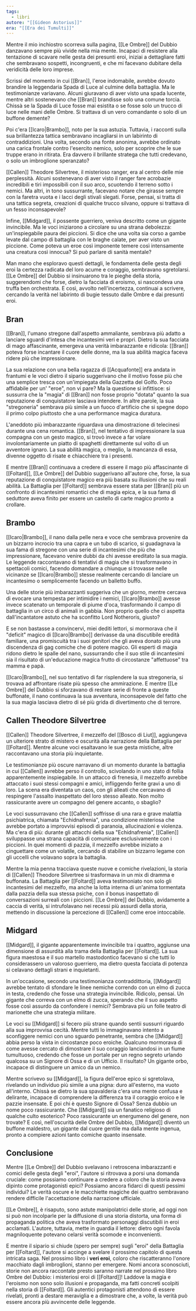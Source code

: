 ```yaml
---
tags:
  - libri
autore: "[[Gideon Astorius]]"
era: "[[Era dei Tumulti]]"
---
```

Mentre il mio inchiostro scorreva sulla pagina, [[Le Ombre]] del Dubbio danzavano sempre più vivide nella mia mente. Incapaci di resistere alla tentazione di scavare nelle gesta dei presunti eroi, iniziai a dettagliare fatti che sembravano sospetti, incongruenti, e che mi facevano dubitare della veridicità delle loro imprese.

Scrissi del momento in cui [[Bran]], l'eroe indomabile, avrebbe dovuto brandire la leggendaria Spada di Luce al culmine della battaglia. Ma le testimonianze variavano. Alcuni giuravano di aver visto una spada lucente, mentre altri sostenevano che [[Bran]] brandisse solo una comune torcia. Chissà se la Spada di Luce fosse mai esistita o se fosse solo un trucco di luce nelle mani delle Ombre. Si trattava di un vero comandante o solo di un buffone demente?

Poi c'era [[Icaro|Brambo]], noto per la sua astuzia. Tuttavia, i racconti sulla sua brillantezza tattica sembravano incagliarsi in un labirinto di contraddizioni. Una volta, secondo una fonte anonima, avrebbe ordinato una carica frontale contro l'esercito nemico, solo per scoprire che le sue truppe erano in ritirata. Era davvero il brillante stratega che tutti credevano, o solo un imbroglione speranzato?

[[Callen]] Theodore Silvertree, il misterioso ranger, era al centro delle mie perplessità. Alcuni sostenevano di aver visto il ranger fare acrobazie incredibili e tiri impossibili con il suo arco, scuotendo il terreno sotto i nemici. Ma altri, in tono sussurrante, facevano notare che girasse sempre con la faretra vuota e i lacci degli stivali slegati. Forse, pensai, si tratta di una tattica segreta, creazioni di qualche trucco silvano, oppure si trattava di un fesso inconsapevole?

Infine, [[Midgard]], il possente guerriero, veniva descritto come un gigante invincibile. Ma le voci iniziarono a circolare su una strana debolezza: un'inspiegabile paura dei piccioni. Si dice che una volta sia corso a gambe levate dal campo di battaglia con le braghe calate, per aver visto un piccione. Come poteva un eroe così imponente temere così intensamente una creatura così innocua? Si può parlare di sanità mentale?

Man mano che esploravo questi dettagli, le fondamenta delle gesta degli eroi la certezza radicata del loro acume e coraggio, sembravano sgretolarsi. [[Le Ombre]] del Dubbio si insinuarono tra le pieghe della storia, suggerendomi che forse, dietro la facciata di eroismo, si nascondeva una truffa ben orchestrata. E così, avvolto nell'incertezza, continuai a scrivere, cercando la verità nel labirinto di bugie tessuto dalle Ombre e dai presunti eroi.

## Bran

[[Bran]], l'umano stregone dall'aspetto ammaliante, sembrava più adatto a lanciare sguardi d'intesa che incantesimi veri e propri. Dietro la sua facciata di mago affascinante, emergeva una verità imbarazzante e ridicola: [[Bran]] poteva forse incantare il cuore delle donne, ma la sua abilità magica faceva ridere più che impressionare.

La sua relazione con una bella ragazza di [[Acquafonte]] era andata in frantumi e le voci dietro il sipario suggerivano che il motivo fosse più che una semplice tresca con un'impiegata della Gazzetta del Golfo. Poco affidabile per un' "eroe", non vi pare? Ma la questione si infittisce: si sussurra che la "magia" di [[Bran]] non fosse proprio "dotata" quanto la sua reputazione di conquistatore lasciava intendere. In altre parole, la sua "stregoneria" sembrava più simile a un fuoco d'artificio che si spegne dopo il primo colpo piuttosto che a una performance magica duratura.

L'aneddoto più imbarazzante riguardava una dimostrazione di telecinesi durante una cena romantica. [[Bran]], nel tentativo di impressionare la sua compagna con un gesto magico, si trovò invece a far volare involontariamente un piatto di spaghetti direttamente sul volto di un avventore ignaro. La sua abilità magica, o meglio, la mancanza di essa, divenne oggetto di risate e chiacchiere tra i presenti.

E mentre [[Bran]] continuava a credere di essere il mago più affascinante di [[Foltard]], [[Le Ombre]] del Dubbio suggerivano all'autore che, forse, la sua reputazione di conquistatore magico era più basata su illusioni che su reali abilità. La Battaglia per [[Foltard]] sembrava essere stata per [[Bran]] più un confronto di incantesimi romantici che di magia epica, e la sua fama di seduttore aveva finito per essere un castello di carte magico pronto a crollare.

## Brambo

[[Icaro|Brambo]], il nano dalla pelle nera e voce che sembrava provenire da un bizzarro incrocio tra una capra e un tubo di scarico, si guadagnava la sua fama di stregone con una serie di incantesimi che più che impressionare, facevano venire dubbi da chi avesse ereditato la sua magia. Le leggende raccontavano di tentativi di magia che si trasformavano in spettacoli comici, facendo domandare a chiunque si trovasse nelle vicinanze se [[Icaro|Brambo]] stesse realmente cercando di lanciare un incantesimo o semplicemente facendo un balletto buffo.

Una delle storie più imbarazzanti suggeriva che un giorno, mentre cercava di evocare una tempesta per intimidire i nemici, [[Icaro|Brambo]] avesse invece scatenato un temporale di piume d'oca, trasformando il campo di battaglia in un circo di animali in gabbia. Non proprio quello che ci aspetta dall'incantatore astuto che ha sconfitto Lord Notheroris, giusto?

E se non bastasse a convincervi, miei dediti lettori, si mormorava che il "deficit" magico di [[Icaro|Brambo]] derivasse da una discutibile eredità familiare, una promiscuità tra i suoi genitori che gli aveva donato più una discendenza di gag comiche che di potere magico. Gli esperti di magia ridono dietro le spalle del nano, sussurrando che il suo stile di incantesimi sia il risultato di un'educazione magica frutto di circostanze "affettuose" tra mamma e papà.

[[Icaro|Brambo]], nel suo tentativo di far risplendere la sua stregoneria, si trovava ad affrontare risate più spesso che ammirazione. E mentre [[Le Ombre]] del Dubbio si sforzavano di restare serie di fronte a queste buffonate, il nano continuava la sua avventura, inconsapevole del fatto che la sua magia lasciava dietro di sé più grida di divertimento che di terrore.

## Callen Theodore Silvertree

[[Callen]] Theodore Silvertree, il mezzelfo del [[Bosco di Liut]], aggiungeva un ulteriore strato di mistero e oscurità alla narrazione della Battaglia per [[Foltard]]. Mentre alcune voci esaltavano le sue gesta mistiche, altre raccontavano una storia più inquietante.

Le testimonianze più oscure narravano di un momento durante la battaglia in cui [[Callen]] avrebbe perso il controllo, scivolando in uno stato di follia apparentemente inspiegabile. In un attacco di frenesia, il mezzelfo avrebbe attaccato i suoi stessi compagni e amici, infliggendo ferite gravi a uno di loro. La scena era diventata un caos, con gli alleati che cercavano di respingere l'assalto inaspettato del loro stesso alleato. Non molto rassicurante avere un compagno del genere accanto, o sbaglio?

Le voci sussurravano che [[Callen]] soffrisse di una rara e grave malattia psichiatrica, chiamata "Echidnafrenia", una condizione misteriosa che avrebbe portato a improvvisi episodi di paranoia, allucinazioni e violenza. Ma c'era di più: durante gli attacchi della sua "Echidnafrenia", [[Callen]] sviluppasse una strana capacità di comunicare esclusivamente con i piccioni. In quei momenti di pazzia, il mezzelfo avrebbe iniziato a cinguettare come un volatile, cercando di stabilire un bizzarro legame con gli uccelli che volavano sopra la battaglia.

Mentre la mia penna tracciava queste nuove e comiche rivelazioni, la storia di [[Callen]] Theodore Silvertree si trasformava in un mix di dramma e buffonata. La Battaglia per [[Foltard]] aveva testimoniato non solo gli incantesimi del mezzelfo, ma anche la lotta interna di un'anima tormentata dalla pazzia della sua stessa psiche, con il bonus inaspettato di conversazioni surreali con i piccioni. [[Le Ombre]] del Dubbio, avidamente a caccia di verità, si intrufolavano nei recessi più assurdi della storia, mettendo in discussione la percezione di [[Callen]] come eroe intoccabile.

## Midgard

[[Midgard]], il gigante apparentemente invincibile tra i quattro, aggiunse una dimensione di assurdità alla trama della Battaglia per [[Foltard]]. La sua figura maestosa e il suo martello mastodontico facevano sì che tutti lo considerassero un valoroso guerriero, ma dietro questa facciata di potenza si celavano dettagli strani e inquietanti.

In un'occasione, secondo una testimonianza contraddittoria, [[Midgard]] avrebbe tentato di sfondare le linee nemiche correndo con un elmo di zucca in testa, credendo che fosse una strategia invincibile. Ridicolo, pensai. Un gigante che correva con un elmo di zucca, sperando che il suo aspetto fosse così assurdo da confondere i nemici? Sembrava più un folle teatro di marionette che una strategia militare.

Le voci su [[Midgard]] si fecero più strane quando sentii sussurri riguardo alla sua improvvisa cecità. Mentre tutti lo immaginavano intento a sconfiggere nemici con uno sguardo penetrante, sembra che [[Midgard]] abbia perso la vista in circostanze poco eroiche. Qualcuno mormorava di come avesse cercato di dimostrare il suo coraggio lanciandosi in un fiume tumultuoso, credendo che fosse un portale per un regno segreto urlando qualcosa su un Signore di Ossa e di un Ufficio. Il risultato? Un gigante orbo, incapace di distinguere un amico da un nemico.

Mentre scrivevo su [[Midgard]], la figura dell'eroe epico si sgretolava, rivelando un individuo più simile a una pigna: duro all'esterno, ma vuoto all'interno. Chissà se dietro la sua spavalderia c'era una mente confusa e delirante, incapace di comprendere la differenza tra il coraggio eroico e le pazzie insensate. E poi chi è questo Signore di Ossa? Senza dubbio un nome poco rassicurante. Che [[Midgard]] sia un fanatico religioso di qualche culto esoterico? Poco rassicurante un energumeno del genere, non trovate? E così, nell'oscurità delle Ombre del Dubbio, [[Midgard]] diventò un buffone maldestro, un gigante dal cuore gentile ma dalla mente ingenua, pronto a compiere azioni tanto comiche quanto insensate.

## Conclusione

Mentre [[Le Ombre]] del Dubbio svelavano i retroscena imbarazzanti e comici delle gesta degli "eroi", l'autore si ritrovava a porsi una domanda cruciale: come possiamo continuare a credere a coloro che la storia aveva dipinto come protagonisti epici? Possiamo ancora fidarci di questi pessimi individui? Le verità oscure e le macchiette magiche dei quattro sembravano rendere difficile l'accettazione della narrazione ufficiale.

[[Le Ombre]], è risaputo, sono astute manipolatrici delle storie, ad oggi non si può non incolparle per la diffusione di una storia distorta, una forma di propaganda politica che aveva trasformato personaggi discutibili in eroi acclamati. L'autore, tuttavia, mette in guardia il lettore: dietro ogni favola magniloquente potevano celarsi verità scomode e inconvenienti.

E mentre il sipario si chiude (spero per sempre) sugli "eroi" della Battaglia per [[Foltard]], l'autore si accinge a svelare il prossimo capitolo di questa intricata saga. Nel prossimo libro i **veri eroi**, coloro che riscatteranno l'onore macchiato dagli imbroglioni, stanno per emergere. Nomi ancora sconosciuti, storie non ancora raccontate presto saranno narrate nel prossimo libro Ombre del Dubbio: i misteriosi eroi di [[Foltard]]! Laddove la magia e l'eroismo non sono solo illusioni e propaganda, ma fatti concreti scolpiti nella storia di [[Foltard]]. Gli autentici protagonisti attendono di essere rivelati, pronti a destare meraviglia e a dimostrare che, a volte, la verità può essere ancora più avvincente delle leggende.

